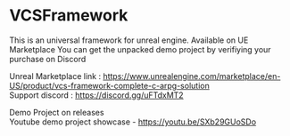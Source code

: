 # VCSFramework
This is an universal framework for unreal engine. Available on UE Marketplace
You can get the unpacked demo project by verifiying your purchase on Discord

Unreal Marketplace link : https://www.unrealengine.com/marketplace/en-US/product/vcs-framework-complete-c-arpg-solution <br />
Support discord : https://discord.gg/uFTdxMT2

Demo Project on releases <br />
Youtube demo project showcase - https://youtu.be/SXb29GUoSDo
